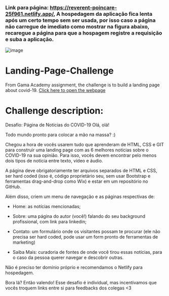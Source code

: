 ### Link para página: https://reverent-poincare-25f961.netlify.app/, A hospedagem da aplicação fica lenta após um certo tempo sem ser usada, por isso caso a página não carregue de imediato como mostrar na figura abaixo, recaregue a página para que a hospagem registre a requisição e suba a aplicação.   
![image](https://user-images.githubusercontent.com/45980566/194732480-e5354b64-cc63-42a0-8c05-6c8eef397abd.png)  


# Landing-Page-Challenge
From Gama Academy assignment, the challenge is to build a landing page about covid-19.
<a href="https://reverent-poincare-25f961.netlify.app/">Click here to open the webpage</a>

# Challenge description:
Desafio: Página de Notícias do COVID-19
Olá, olá!

Todo mundo pronto para colocar a mão na massa? :)

Chegou a hora de vocês usarem tudo que aprenderam de HTML, CSS e GIT para construir uma landing page com as 6 melhores notícias sobre o COVID-19 na sua opinião. Para isso, vocês devem encontrar pelo menos dois tipos de notícia entre texto, vídeo e áudio.

A página deve obrigatoriamente ter arquivos separados de HTML e CSS, ser hard coded (isso é, código proprietário seu, sem usar Bootstrap e ferramentas drag-and-drop como Wix) e estar em um repositório no GitHub.

Além disso, criem um menu de navegação e as páginas respectivas de:

- Home: as notícias mencionadas;

- Sobre: uma página do autor (você!) falando do seu background profissional, com link para linkedin;

- Contato: um formulário onde os visitantes possam te procurar (ele não precisa ser hard coded, pode usar um form pronto de ferramentas de marketing)

- Saiba Mais: curadoria de fontes de onde você tirou essas notícias, para o caso da pessoa querer navegar e descobrir outras.

Não é preciso ter domínio próprio e recomendamos o Netlify para hospedagem.

Bora lá? Então valendo! Esse desafio é individual, mas incentivamos que vocês troquem links entre si para feedbacks dos colegas <3

